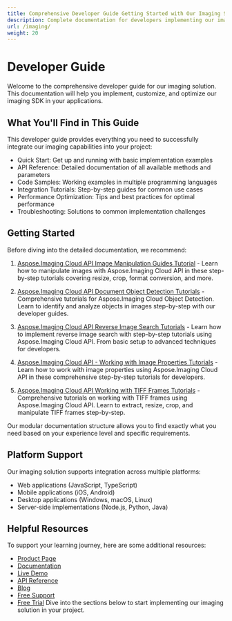 ```yaml
---
title: Comprehensive Developer Guide Getting Started with Our Imaging SDK
description: Complete documentation for developers implementing our imaging solutions, with step-by-step tutorials, code samples, and best practices for seamless integration.
url: /imaging/
weight: 20
---
```


# Developer Guide

Welcome to the comprehensive developer guide for our imaging solution. This documentation will help you implement, customize, and optimize our imaging SDK in your applications.

## What You'll Find in This Guide

This developer guide provides everything you need to successfully integrate our imaging capabilities into your project:

- Quick Start: Get up and running with basic implementation examples
- API Reference: Detailed documentation of all available methods and parameters
- Code Samples: Working examples in multiple programming languages
- Integration Tutorials: Step-by-step guides for common use cases
- Performance Optimization: Tips and best practices for optimal performance
- Troubleshooting: Solutions to common implementation challenges

## Getting Started

Before diving into the detailed documentation, we recommend:

1. [Aspose.Imaging Cloud API Image Manipulation Guides Tutorial](/imaging/manipulating-images/) - Learn how to manipulate images with Aspose.Imaging Cloud API in these step-by-step tutorials covering resize, crop, format conversion, and more.

2. [Aspose.Imaging Cloud API Document Object Detection Tutorials](/imaging/object-detection/) - Comprehensive tutorials for Aspose.Imaging Cloud Object Detection. Learn to identify and analyze objects in images step-by-step with our developer guides.

3. [Aspose.Imaging Cloud API Reverse Image Search Tutorials](/imaging/reverse-image-search/) - Learn how to implement reverse image search with step-by-step tutorials using Aspose.Imaging Cloud API. From basic setup to advanced techniques for developers.

4. [Aspose.Imaging Cloud API - Working with Image Properties Tutorials](/imaging/working-with-image-properties/) - Learn how to work with image properties using Aspose.Imaging Cloud API in these comprehensive step-by-step tutorials for developers.

5. [Aspose.Imaging Cloud API Working with TIFF Frames Tutorials](/imaging/working-with-tiff-frames/) - Comprehensive tutorials on working with TIFF frames using Aspose.Imaging Cloud API. Learn to extract, resize, crop, and manipulate TIFF frames step-by-step.

Our modular documentation structure allows you to find exactly what you need based on your experience level and specific requirements.

## Platform Support

Our imaging solution supports integration across multiple platforms:

- Web applications (JavaScript, TypeScript)
- Mobile applications (iOS, Android)
- Desktop applications (Windows, macOS, Linux)
- Server-side implementations (Node.js, Python, Java)

## Helpful Resources

To support your learning journey, here are some additional resources:

- [Product Page](https://products.aspose.cloud/imaging/)
- [Documentation](https://docs.aspose.cloud/imaging/)
- [Live Demo](https://products.aspose.app/imaging/family)
- [API Reference](https://reference.aspose.cloud/imaging/)
- [Blog](https://blog.aspose.cloud/category/imaging/)
- [Free Support](https://forum.aspose.cloud/c/imaging/10)
- [Free Trial](https://dashboard.aspose.cloud/#/apps)
Dive into the sections below to start implementing our imaging solution in your project.
